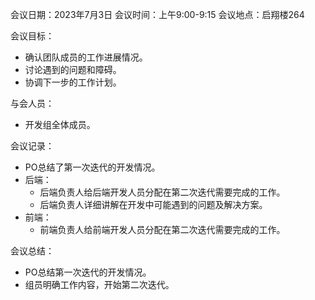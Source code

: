 会议日期：2023年7月3日 会议时间：上午9:00-9:15 会议地点：启翔楼264

会议目标：

+ 确认团队成员的工作进展情况。
+ 讨论遇到的问题和障碍。
+ 协调下一步的工作计划。

与会人员：

+ 开发组全体成员。

会议记录：

+ PO总结了第一次迭代的开发情况。
+ 后端：
  + 后端负责人给后端开发人员分配在第二次迭代需要完成的工作。
  + 后端负责人详细讲解在开发中可能遇到的问题及解决方案。
+ 前端：
  + 前端负责人给前端开发人员分配在第二次迭代需要完成的工作。

会议总结：

+ PO总结第一次迭代的开发情况。
+ 组员明确工作内容，开始第二次迭代。